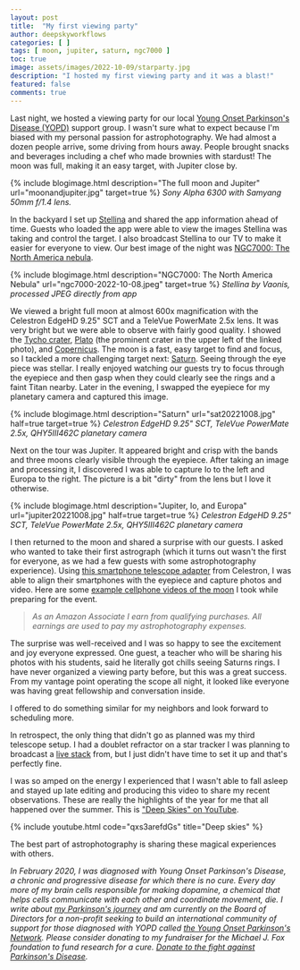 ```yaml
---
layout: post
title:  "My first viewing party"
author: deepskyworkflows
categories: [ ]
tags: [ moon, jupiter, saturn, ngc7000 ]
toc: true
image: assets/images/2022-10-09/starparty.jpg
description: "I hosted my first viewing party and it was a blast!"
featured: false
comments: true
---
```


Last night, we hosted a viewing party for our local [Young Onset Parkinson's Disease (YOPD)](https://www.strengthwithparkinsons.com/about) support group. I wasn't sure what to expect because I'm biased with my personal passion for astrophotography. We had almost a dozen people arrive, some driving from hours away. People brought snacks and beverages including a chef who made brownies with stardust! The moon was full, making it an easy target, with Jupiter close by.

{% include blogimage.html description="The full moon and Jupiter" url="moonandjupiter.jpg" target=true %}
_Sony Alpha 6300 with Samyang 50mm f/1.4 lens._

In the backyard I set up [Stellina](https://deepskyworkflows.com/gallery/?telescope=Stellina) and shared the app information ahead of time. Guests who loaded the app were able to view the images Stellina was taking and control the target. I also broadcast Stellina to our TV to make it easier for everyone to view. Our best image of the night was [NGC7000: The North America nebula](https://deepskyworkflows.com/gallery/ngc7000-full/).

{% include blogimage.html description="NGC7000: The North America Nebula" url="ngc7000-2022-10-08.jpeg" target=true %}
_Stellina by Vaonis, processed JPEG directly from app_

We viewed a bright full moon at almost 600x magnification with the Celestron EdgeHD 9.25" SCT and a TeleVue PowerMate 2.5x lens. It was very bright but we were able to observe with fairly good quality. I showed the [Tycho crater](http://localhost:4000/gallery/?q=tycho), [Plato](http://localhost:4000/gallery/mooncorner/) (the prominent crater in the upper left of the linked photo), and [Copernicus](http://localhost:4000/gallery/?q=copernicus). The moon is a fast, easy target to find and focus, so I tackled a more challenging target next: [Saturn](http://localhost:4000/gallery/?q=saturn). Seeing through the eye piece was stellar. I really enjoyed watching our guests try to focus through the eyepiece and then gasp when they could clearly see the rings and a faint Titan nearby. Later in the evening, I swapped the eyepiece for my planetary camera and captured this image.

{% include blogimage.html description="Saturn" url="sat20221008.jpg" half=true target=true %}
_Celestron EdgeHD 9.25" SCT, TeleVue PowerMate 2.5x, QHY5III462C planetary camera_

Next on the tour was Jupiter. It appeared bright and crisp with the bands and three moons clearly visible through the eyepiece. After taking an image and processing it, I discovered I was able to capture Io to the left and Europa to the right. The picture is a bit "dirty" from the lens but I love it otherwise.

{% include blogimage.html description="Jupiter, Io, and Europa" url="jupiter20221008.jpg" half=true target=true %}
_Celestron EdgeHD 9.25" SCT, TeleVue PowerMate 2.5x, QHY5III462C planetary camera_

I then returned to the moon and shared a surprise with our guests. I asked who wanted to take their first astrograph (which it turns out wasn't the first for everyone, as we had a few guests with some astrophotography experience). Using [this smartphone telescope adapter](https://amzn.to/3Tba9bY) from Celestron, I was able to align their smartphones with the eyepiece and capture photos and video. Here are some [example cellphone videos of the moon](https://www.instagram.com/p/CjXOwLfJ_Gx/) I took while preparing for the event.   

> _As an Amazon Associate I earn from qualifying purchases. All earnings are used to pay my astrophotography expenses._

The surprise was well-received and I was so happy to see the excitement and joy everyone expressed. One guest, a teacher who will be sharing his photos with his students, said he literally got chills seeing Saturns rings. I have never organized a viewing party before, but this was a great success. From my vantage point operating the scope all night, it looked like everyone was having great fellowship and conversation inside.

I offered to do something similar for my neighbors and look forward to scheduling more. 

In retrospect, the only thing that didn't go as planned was my third telescope setup. I had a doublet refractor on a star tracker I was planning to broadcast a [live stack](https://www.sharpcap.co.uk/sharpcap/features/live-stacking) from, but I just didn't have time to set it up and that's perfectly fine.

I was so amped on the energy I experienced that I wasn't able to fall asleep and stayed up late editing and producing this video to share my recent observations. These are really the highlights of the year for me that all happened over the summer. This is ["Deep Skies" on YouTube](https://youtu.be/qxs3arefdGs).

{% include youtube.html code="qxs3arefdGs" title="Deep skies" %}

The best part of astrophotography is sharing these magical experiences with others.

_In February 2020, I was diagnosed with Young Onset Parkinson's Disease, a chronic and progressive disease for which there is no cure. Every day more of my brain cells responsible for making dopamine, a chemical that helps cells communicate with each other and coordinate movement, die. I write about [my Parkinson's journey](https://www.strengthwithparkinsons.com/) and am currently on the Board of Directors for a non-profit seeking to build an international community of support for those diagnosed with YOPD called [the Young Onset Parkinson's Network](https://yopnetwork.org). Please consider donating to my fundraiser for the Michael J. Fox foundation to fund research for a cure. [Donate to the fight against Parkinson's Disease](https://youmeandpd.org/donate)._
